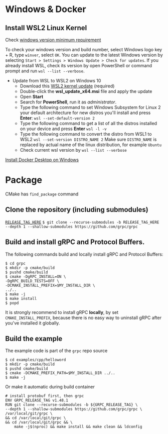 
# Windows & Docker

## Install WSL2 Linux Kernel
Check [windows version minimum requirement](https://docs.microsoft.com/en-us/windows/wsl/install#update-to-wsl-2)

To check your windows version and build number, select Windows logo key + R, type `winver`, select `OK`. 
You can update to the latest Windows version by selecting `Start > Settings > Windows Update > Check for updates`. 
If you already install WSL, check its version by open PowerShell or command prompt and run `wsl --list --verbose`.

* Update from WSL to WSL2 on Windows 10
  - Download this [WSL2 kernel update](https://wslstorestorage.blob.core.windows.net/wslblob/wsl_update_x64.msi) (required) 
  - Double-click the __wsl_update_x64.msi__ file and apply the update
  - Open __Start__
  - Search for __PowerShell__, run it as _administrator_.
  - Type the following command to set Windows Subsystem for Linux 2 your default architecture for new distros you'll install and press __Enter__: `wsl --set-default-version 2`
  - Type the following command to get a list of all the distros installed on your device and press __Enter__ `wsl -l -v`
  - Type the following command to convert the distro from WSL1 to WSL2 `wsl --set-version DISTRO_NAME 2` Make sure `DISTRO_NAME` is replaced by actual name of the linux distribution, for example `Ubuntu`
  - Check current wsl version by `wsl --list --verbose`

[Install Docker Desktop on Windows](https://docs.docker.com/desktop/install/windows-install/)
	

# Package
CMake has `find_package` command


## Clone the repository (including submodules)
[`RELEASE_TAG_HERE`](https://github.com/grpc/grpc/releases)
`$ git clone --recurse-submodules -b RELEASE_TAG_HERE --depth 1 --shallow-submodules https://github.com/grpc/grpc`

## Build and install gRPC and Protocol Buffers.
The following commands build and locally install gRPC and Protocol Buffers:
```
$ cd grpc
$ mkdir -p cmake/build
$ pushd cmake/build
$ cmake -DgRPC_INSTALL=ON \
-DgRPC_BUILD_TESTS=OFF \
-DCMAKE_INSTALL_PREFIX=$MY_INSTALL_DIR \
../..
$ make -j
$ make install
$ popd
```
It is strongly recommend to install gRPC __locally__, by set `CMAKE_INSTALL_PREFIX`, because there is no easy way to uninstall gRPC after you've installed it globally.
## Build the example
The example code is part of the `grpc` repo source
```
$ cd examples/cpp/helloword
$ mkdir -p cmake/build
$ pushd cmake/build
$ cmake -DCMAKE_PREFIX_PATH=$MY_INSTALL_DIR ../..
$ make -j
```

Or make it automatic during build container
```
# install protobuf first, then grpc
ENV GRPC_RELEASE_TAG v1.48.1
RUN git clone --recurse-submodules -b ${GRPC_RELEASE_TAG} \
--depth 1 --shallow-submodules https://github.com/grpc/grpc \
/var/local/git/grpc \
&& cd /var/local/git/grpc \
&& cd /var/local/git/grpc && \
    make -j$(nproc) && make install && make clean && ldconfig
```